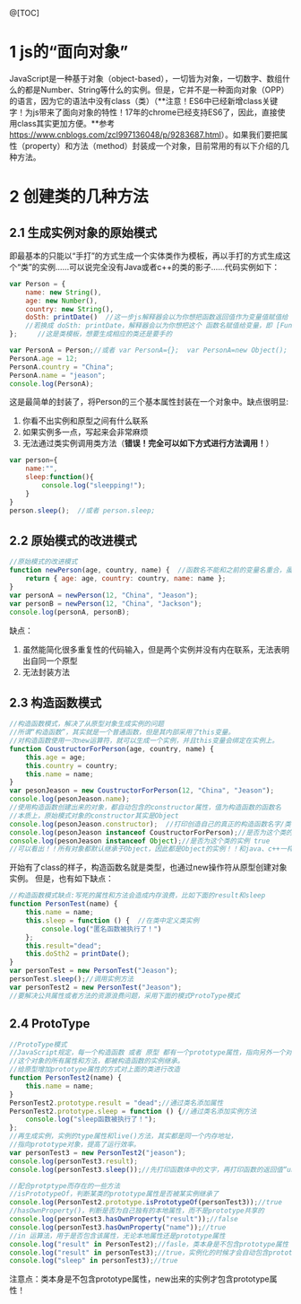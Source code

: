 ﻿@[TOC]
# 1  js的“面向对象”
JavaScript是一种基于对象（object-based），一切皆为对象，一切数字、数组什么的都是Number、String等什么的实例。但是，它并不是一种面向对象（OPP）的语言，因为它的语法中没有class（类）（**注意！ES6中已经新增class关键字！为js带来了面向对象的特性！17年的chrome已经支持ES6了，因此，直接使用class其实更加方便。**参考<https://www.cnblogs.com/zcl997136048/p/9283687.html>）。如果我们要把属性（property）和方法（method）封装成一个对象，目前常用的有以下介绍的几种方法。
# 2 创建类的几种方法
## 2.1 生成实例对象的原始模式
即最基本的只能以“手打”的方式生成一个实体类作为模板，再以手打的方式生成这个“类”的实例……可以说完全没有Java或者c++的类的影子……代码实例如下：
```js
var Person = {
    name: new String(),
    age: new Number(),
    country: new String(),
    doSth: printDate()  //这一步js解释器会以为你想把函数返回值作为变量值赋值给  doSth 变量
    //若换成 doSth: printDate，解释器会以为你想把这个 函数名赋值给变量，即 [Function: printDate] 赋值给变量
};     //这是类模板，想要生成相应的类还是要手的

var PersonA = Person;//或者 var PersonA={};  var PersonA=new Object();
PersonA.age = 12;
PersonA.country = "China";
PersonA.name = "jeason";
console.log(PersonA);
```
这是最简单的封装了，将Person的三个基本属性封装在一个对象中。缺点很明显:
1. 你看不出实例和原型之间有什么联系
2. 如果实例多一点，写起来会非常麻烦
3. 无法通过类实例调用类方法（**错误！完全可以如下方式进行方法调用！**）
```js
var person={
	name:"",
	sleep:function(){
		console.log("sleepping!");
	}
}
person.sleep();  //或者 person.sleep;
```

## 2.2 原始模式的改进模式
```js
//原始模式的改进模式
function newPerson(age, country, name) {  //函数名不能和之前的变量名重合，虽然是弱类型语言……
    return { age: age, country: country, name: name };
}
var personA = newPerson(12, "China", "Jeason");
var personB = newPerson(12, "China", "Jackson");
console.log(personA, personB);
```
缺点：
1. 虽然能简化很多重复性的代码输入，但是两个实例并没有内在联系，无法表明出自同一个原型
2. 无法封装方法

## 2.3 构造函数模式
```js
//构造函数模式，解决了从原型对象生成实例的问题
//所谓“构造函数”，其实就是一个普通函数，但是其内部采用了this变量。
//对构造函数使用一次new运算符，就可以生成一个实例，并且this变量会绑定在实例上。
function CoustructorForPerson(age, country, name) {
    this.age = age;
    this.country = country;
    this.name = name;
}
var pesonJeason = new CoustructorForPerson(12, "China", "Jeason");
console.log(pesonJeason.name);
//使用构造函数创建出来的对象，都自动包含的constructor属性，值为构造函数的函数名
//本质上，原始模式对象的constructor其实是Object
console.log(pesonJeason.constructor);  //打印创造自己的真正的构造函数名字/类名
console.log(pesonJeason instanceof CoustructorForPerson);//是否为这个类的实例 true
console.log(pesonJeason instanceof Object);//是否为这个类的实例 true
//可以看出！！所有对象都默认继承于Object，因此都是Object的实例！！和java、c++一样
```
开始有了class的样子，构造函数名就是类型，也通过new操作符从原型创建对象实例。
但是，也有如下缺点：
```js
//构造函数模式缺点:写死的属性和方法会造成内存浪费，比如下面的result和sleep
function PersonTest(name) {
    this.name = name;
    this.sleep = function () {  //在类中定义类实例
        console.log("匿名函数被执行了！")
    };
    this.result="dead";
    this.doSth2 = printDate();
}
var personTest = new PersonTest("Jeason");
personTest.sleep();//调用实例方法
var personTest2 = new PersonTest("Jeason");
//要解决公共属性或者方法的资源浪费问题，采用下面的模式ProtoType模式
```
## 2.4 ProtoType
```js
//ProtoType模式
//JavaScript规定，每一个构造函数 或者 原型 都有一个prototype属性，指向另外一个对象。
//这个对象的所有属性和方法，都被构造函数的实例继承。
//给原型增加prototype属性的方式对上面的类进行改造
function PersonTest2(name) {
    this.name = name;
}
PersonTest2.prototype.result = "dead";//通过类名添加属性
PersonTest2.prototype.sleep = function () {//通过类名添加实例方法
    console.log("sleep函数被执行了！");
};
//再生成实例，实例的type属性和live()方法，其实都是同一个内存地址，
//指向prototype对象，提高了运行效率。
var personTest3 = new PersonTest2("jeason");
console.log(personTest3.result);
console.log(personTest3.sleep());//先打印函数体中的文字，再打印函数的返回值“undefined”
```

```js
//配合protptype而存在的一些方法
//isPrototypeOf，判断某类的prototype属性是否被某实例继承了
console.log(PersonTest2.prototype.isPrototypeOf(personTest3));//true
//hasOwnProperty()，判断是否为自己独有的本地属性，而不是prototype共享的
console.log(personTest3.hasOwnProperty("result"));//false
console.log(personTest3.hasOwnProperty("name"));//true
//in 运算法，用于是否包含该属性，无论本地属性还是prototype属性
console.log("result" in PersonTest2);//fasle，类本身是不包含prototype属性
console.log("result" in personTest3);//true，实例化的时候才会自动包含prototype属性
console.log("sleep" in personTest3);//true
```
注意点：类本身是不包含prototype属性，new出来的实例才包含prototype属性！
